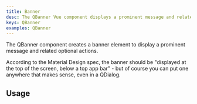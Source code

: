```yaml
---
title: Banner
desc: The QBanner Vue component displays a prominent message and related optional actions.
keys: QBanner
examples: QBanner
---
```


The QBanner component creates a banner element to display a prominent message and related optional actions.

According to the Material Design spec, the banner should be "displayed at the top of the screen, below a top app bar" - but of course you can put one anywhere that makes sense, even in a QDialog.

<DocApi file="QBanner" />

## Usage

<DocExample title="Basic" file="Basic" />

<DocExample title="Rounded border" file="Rounded" />

<DocExample title="With an image" file="Image" />

<DocExample title="Inline actions" file="Inline" />

<DocExample title="Dense" file="Dense" />
